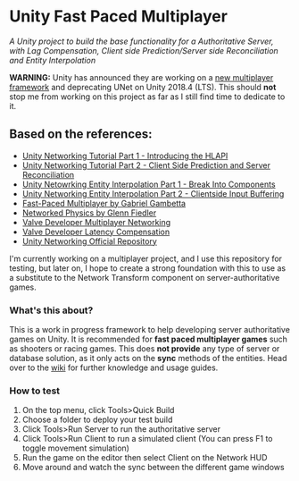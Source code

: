 Unity Fast Paced Multiplayer
===

*A Unity project to build the base functionality for a Authoritative Server, with Lag Compensation, Client side Prediction/Server side Reconciliation and Entity Interpolation*

**WARNING:** Unity has announced they are working on a [new multiplayer framework](https://blogs.unity3d.com/2018/08/02/evolving-multiplayer-games-beyond-unet/) and deprecating UNet on Unity 2018.4 (LTS). This should **not** stop me from working on this project as far as I still find time to dedicate to it.

Based on the references:
---
- [Unity Networking Tutorial Part 1 - Introducing the HLAPI](http://gamasutra.com/blogs/ChristianArellano/20150922/254218/UNET_Unity_5_Networking_Tutorial_Part_1_of_3__Introducing_the_HLAPI.php)
- [Unity Networking Tutorial Part 2 - Client Side Prediction and Server Reconciliation](http://gamasutra.com/blogs/ChristianArellano/20151009/255873/UNET_Unity_5_Networking_Tutorial_Part_2_of_3__Client_Side_Prediction_and_Server_Reconciliation.php)
- [Unity Netowrking Entity Interpolation Part 1 - Break Into Components](http://www.gamasutra.com/blogs/ChristianArellano/20160329/269065/UNET_Unity_5_Networking_Entity_Interpolation_Part_1_of_6__Break_Into_Components.php)
- [Unity Networking Entity Interpolation Part 2 - Clientside Input Buffering](http://www.gamasutra.com/blogs/ChristianArellano/20161104/284933/UNET_Unity_5_Networking_Entity_Interpolation_Part_2_of_6__Clientside_Input_Buffering.php)
- [Fast-Paced Multiplayer by Gabriel Gambetta](http://www.gabrielgambetta.com/fpm1.html)
- [Networked Physics by Glenn Fiedler](http://gafferongames.com/networked-physics/introduction-to-networked-physics/)
- [Valve Developer Multiplayer Networking](https://developer.valvesoftware.com/wiki/Source_Multiplayer_Networking)
- [Valve Developer Latency Compensation](https://developer.valvesoftware.com/wiki/Latency_Compensating_Methods_in_Client/Server_In-game_Protocol_Design_and_Optimization)
- [Unity Networking Official Repository](https://bitbucket.org/Unity-Technologies/networking/overview)

I'm currently working on a multiplayer project, and I use this repository for testing, but later on, I hope to create a strong foundation with this to use as a substitute to the Network Transform component on server-authoritative games.

### What's this about?

This is a work in progress framework to help developing server authoritative games on Unity. It is recommended for **fast paced multiplayer games** such as shooters or racing games. This does **not provide** any type of server or database solution, as it only acts on the **sync** methods of the entities. Head over to the [wiki](https://github.com/JoaoBorks/unity-fastpacedmultiplayer/wiki) for further knowledge and usage guides.

### How to test

1. On the top menu, click Tools>Quick Build
2. Choose a folder to deploy your test build
3. Click Tools>Run Server to run the authoritative server
4. Click Tools>Run Client to run a simulated client (You can press F1 to toggle movement simulation)
5. Run the game on the editor then select Client on the Network HUD
6. Move around and watch the sync between the different game windows
